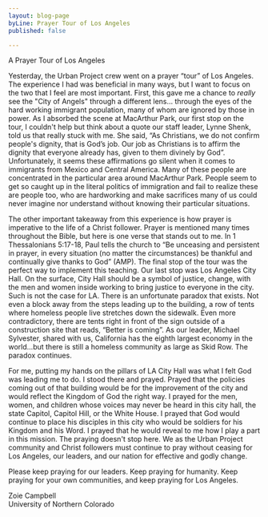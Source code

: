 ```yaml
---
layout: blog-page
byLine: Prayer Tour of Los Angeles
published: false

---
```

A Prayer Tour of Los Angeles

Yesterday, the Urban Project crew went on a prayer “tour” of Los Angeles. The experience I had was beneficial in many ways, but I want to focus on the two that I feel are most important. First, this gave me a chance to _really_ see the "City of Angels" through a different lens… through the eyes of the hard working immigrant population, many of whom are ignored by those in power. As I absorbed the scene at MacArthur Park, our first stop on the tour, I couldn't help but think about a quote our staff leader, Lynne Shenk, told us that really stuck with me. She said, “As Christians, we do not confirm people's dignity, that is God’s job. Our job as Christians is to affirm the dignity that everyone already has, given to them divinely by God”. Unfortunately, it seems these affirmations go silent when it comes to immigrants from Mexico and Central America. Many of these people are concentrated in the particular area around MacArthur Park. People seem to get so caught up in the literal politics of immigration and fail to realize these are people too, who are hardworking and make sacrifices many of us could never imagine nor understand without knowing their particular situations.

The other important takeaway from this experience is how prayer is imperative to the life of a Christ follower. Prayer is mentioned many times throughout the Bible, but here is one verse that stands out to me. In 1 Thessalonians 5:17-18, Paul tells the church to “Be unceasing and persistent in prayer, in every situation (no matter the circumstances) be thankful and continually give thanks to God” (AMP). The final stop of the tour was the perfect way to implement this teaching. Our last stop was Los Angeles City Hall. On the surface, City Hall should be a symbol of justice, change, with the men and women inside working to bring justice to everyone in the city. Such is not the case for LA. There is an unfortunate paradox that exists. Not even a block away from the steps leading up to the building, a row of tents where homeless people live stretches down the sidewalk. Even more contradictory, there are tents right in front of the sign outside of a construction site that reads, “Better is coming”. As our leader, Michael Sylvester, shared with us, California has the eighth largest economy in the world...but there is still a homeless community as large as Skid Row. The paradox continues.

For me, putting my hands on the pillars of LA City Hall was what I felt God was leading me to do. I stood there and prayed. Prayed that the policies coming out of that building would be for the improvement of the city and would reflect the Kingdom of God the right way. I prayed for the men, women, and children whose voices may never be heard in this city hall, the state Capitol, Capitol Hill, or the White House. I prayed that God would continue to place his disciples in this city who would be soldiers for his Kingdom and his Word. I prayed that he would reveal to me how I play a part in this mission. The praying doesn't stop here. We as the Urban Project community and Christ followers must continue to pray without ceasing for Los Angeles, our leaders, and our nation for effective and godly change.

Please keep praying for our leaders. Keep praying for humanity. Keep praying for your own communities, and keep praying for Los Angeles.

Zoie Campbell  
University of Northern Colorado